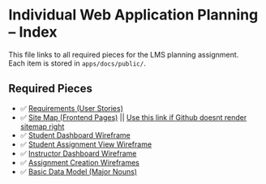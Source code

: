 # Individual Web Application Planning – Index

This file links to all required pieces for the LMS planning assignment.  
Each item is stored in `apps/docs/public/`.

## Required Pieces

- ✅ [Requirements (User Stories)](./requirements.md)  
- ✅ [Site Map (Frontend Pages)](./sitemap.mmd) || [Use this link if Github doesnt render sitemap right](./images/updated_sitemap.png)
- ✅ [Student Dashboard Wireframe ](./images/Wireframes/Student_Dashboard.png)  
- ✅ [Student Assignment View Wireframe ](./images/Wireframes/Student_Assignment_View.png)  
- ✅ [Instructor Dashboard Wireframe ](./images/Wireframes/Instructor_Dashboard.png)  
- ✅ [Assignment Creation Wireframes ](./images/Wireframes/Assignment_Creation.png) 
- ✅ [Basic Data Model (Major Nouns)](./data-model.md)  